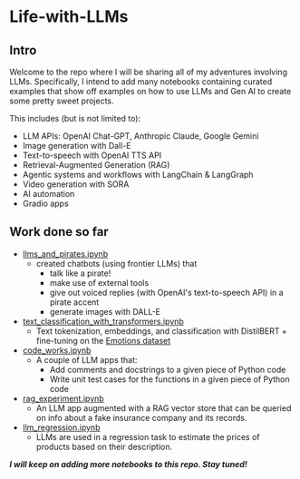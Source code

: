 # Life-with-LLMs

## Intro
Welcome to the repo where I will be sharing all of my adventures involving LLMs. Specifically, I intend to add many notebooks containing curated examples that show off examples on how to use LLMs and Gen AI to create some pretty sweet projects.

This includes (but is not limited to):
- LLM APIs: OpenAI Chat-GPT, Anthropic Claude, Google Gemini
- Image generation with Dall-E
- Text-to-speech with OpenAI TTS API
- Retrieval-Augmented Generation (RAG)
- Agentic systems and workflows with LangChain & LangGraph
- Video generation with SORA
- AI automation
- Gradio apps

## Work done so far
- [llms_and_pirates.ipynb](https://github.com/alizat/Life-with-LLMs/blob/main/llms_and_pirates.ipynb)
  - created chatbots (using frontier LLMs) that
    - talk like a pirate!
    - make use of external tools
    - give out voiced replies (with OpenAI's text-to-speech API) in a pirate accent
    - generate images with DALL-E
- [text_classification_with_transformers.ipynb](https://github.com/alizat/Life-with-LLMs/blob/main/text_classification_with_transformers.ipynb)
  - Text tokenization, embeddings, and classification with DistilBERT + fine-tuning on the [Emotions dataset](https://huggingface.co/datasets/emotion)
- [code_works.ipynb](https://github.com/alizat/Life-with-LLMs/blob/main/code_works.ipynb)
  - A couple of LLM apps that:
    - Add comments and docstrings to a given piece of Python code
    - Write unit test cases for the functions in a given piece of Python code
- [rag_experiment.ipynb](https://github.com/alizat/Life-with-LLMs/blob/main/rag_experiment.ipynb)
  - An LLM app augmented with a RAG vector store that can be queried on info about a fake insurance company and its records.
- [llm_regression.ipynb](https://github.com/alizat/Life-with-LLMs/blob/main/llm_regression/llm_regression.ipynb)
  - LLMs are used in a regression task to estimate the prices of products based on their description.

***I will keep on adding more notebooks to this repo. Stay tuned!***
